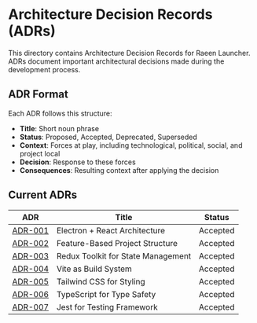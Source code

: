 # Architecture Decision Records (ADRs)

This directory contains Architecture Decision Records for Raeen Launcher. ADRs document important architectural decisions made during the development process.

## ADR Format

Each ADR follows this structure:
- **Title**: Short noun phrase
- **Status**: Proposed, Accepted, Deprecated, Superseded
- **Context**: Forces at play, including technological, political, social, and project local
- **Decision**: Response to these forces
- **Consequences**: Resulting context after applying the decision

## Current ADRs

| ADR | Title | Status |
|-----|-------|--------|
| [ADR-001](./001-electron-react-architecture.md) | Electron + React Architecture | Accepted |
| [ADR-002](./002-feature-based-structure.md) | Feature-Based Project Structure | Accepted |
| [ADR-003](./003-redux-toolkit-state-management.md) | Redux Toolkit for State Management | Accepted |
| [ADR-004](./004-vite-build-system.md) | Vite as Build System | Accepted |
| [ADR-005](./005-tailwind-css-styling.md) | Tailwind CSS for Styling | Accepted |
| [ADR-006](./006-typescript-type-safety.md) | TypeScript for Type Safety | Accepted |
| [ADR-007](./007-jest-testing-framework.md) | Jest for Testing Framework | Accepted |